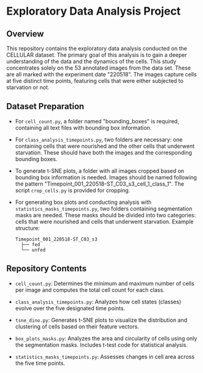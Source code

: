 # Exploratory Data Analysis Project

## Overview

This repository contains the exploratory data analysis conducted on the CELLULAR dataset. The primary goal of this analysis is to gain a deeper understanding of the data and the dynamics of the cells. This study concentrates solely on the 53 annotated images from the data set. These are all marked with the experiment date "220518". The images capture cells at five distinct time points, featuring cells that were either subjected to starvation or not.

## Dataset Preparation

- For `cell_count.py`, a folder named "bounding_boxes" is required, containing all text files with bounding box information.

- For `class_analysis_timepoints.py`, two folders are necessary: one containing cells that were nourished and the other cells that underwent starvation. These should have both the images and the corresponding bounding boxes. 

- To generate t-SNE plots, a folder with all images cropped based on bounding box information is needed. Images should be named following the pattern "Timepoint_001_220518-ST_C03_s3_cell_1_class_1". The script `crop_cells.py` is provided for cropping.

- For generating box plots and conducting analysis with `statistics_masks_timepoints.py`, two folders containing segmentation masks are needed. These masks should be divided into two categories: cells that were nourished and cells that underwent starvation. Example structure:
    ```
    Timepoint_001_220518-ST_C03_s3
      ├── fed
      └── unfed
    ```

## Repository Contents

- `cell_count.py`: Determines the minimum and maximum number of cells per image and computes the total cell count for each class.
  
- `class_analysis_timepoints.py`: Analyzes how cell states (classes) evolve over the five designated time points.
  
- `tsne_dino.py`: Generates t-SNE plots to visualize the distribution and clustering of cells based on their feature vectors.
  
- `box_plots_masks.py`: Analyzes the area and circularity of cells using only the segmentation masks. Includes t-test code for statistical analysis.
  
- `statistics_masks_timepoints.py`: Assesses changes in cell area across the five time points.




